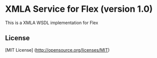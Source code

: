 # XMLA Service for Flex (version 1.0)

This is a XMLA WSDL implementation for Flex


## License
[MIT License] (http://opensource.org/licenses/MIT)